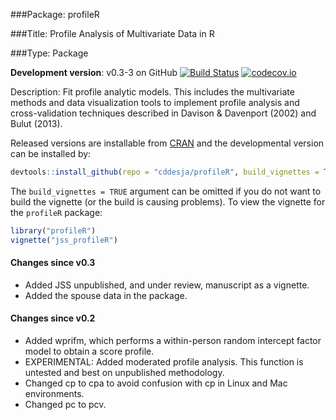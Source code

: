 ###Package: profileR

###Title: Profile Analysis of Multivariate Data in R

###Type: Package

**Development version**: v0.3-3 on GitHub [![Build Status](https://travis-ci.org/cddesja/profileR.svg?branch=master)](https://travis-ci.org/cddesja/profileR) [![codecov.io](http://codecov.io/github/cddesja/profileR/coverage.svg?branch=master)](http://codecov.io/github/cddesja/profileR?branch=master)

Description: Fit profile analytic models. This includes the multivariate methods and data visualization tools 
    to implement profile analysis and cross-validation techniques described 
    in Davison & Davenport (2002) and Bulut (2013).

Released versions are installable from [CRAN](http://cran.r-project.org/package=profileR) and the developmental version can be installed by:

```R
devtools::install_github(repo = "cddesja/profileR", build_vignettes = TRUE)
```

The `build_vignettes = TRUE` argument can be omitted if you do not want to build the vignette (or the build is causing problems). To view the vignette for the `profileR` package:
```R
library("profileR")
vignette("jss_profileR")
```

#### Changes since v0.3
- Added JSS unpublished, and under review, manuscript as a vignette.
- Added the spouse data in the package. 

#### Changes since v0.2
- Added wprifm, which performs a within-person random intercept factor model to obtain a score profile.
- EXPERIMENTAL: Added moderated profile analysis. This function is untested and best on unpublished methodology. 
- Changed cp to cpa to avoid confusion with cp in Linux and Mac environments.
- Changed pc to pcv.
